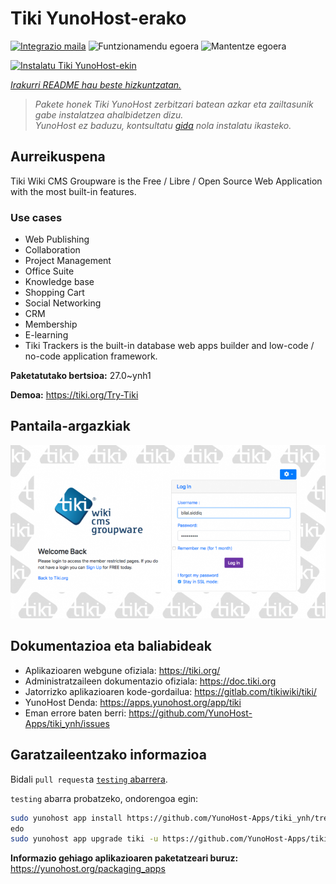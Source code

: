 <!--
Ohart ongi: README hau automatikoki sortu da <https://github.com/YunoHost/apps/tree/master/tools/readme_generator>ri esker
EZ editatu eskuz.
-->

# Tiki YunoHost-erako

[![Integrazio maila](https://dash.yunohost.org/integration/tiki.svg)](https://ci-apps.yunohost.org/ci/apps/tiki/) ![Funtzionamendu egoera](https://ci-apps.yunohost.org/ci/badges/tiki.status.svg) ![Mantentze egoera](https://ci-apps.yunohost.org/ci/badges/tiki.maintain.svg)

[![Instalatu Tiki YunoHost-ekin](https://install-app.yunohost.org/install-with-yunohost.svg)](https://install-app.yunohost.org/?app=tiki)

*[Irakurri README hau beste hizkuntzatan.](./ALL_README.md)*

> *Pakete honek Tiki YunoHost zerbitzari batean azkar eta zailtasunik gabe instalatzea ahalbidetzen dizu.*  
> *YunoHost ez baduzu, kontsultatu [gida](https://yunohost.org/install) nola instalatu ikasteko.*

## Aurreikuspena

Tiki Wiki CMS Groupware is the Free / Libre / Open Source Web Application with the most built-in features.

### Use cases

- Web Publishing
- Collaboration
- Project Management
- Office Suite
- Knowledge base
- Shopping Cart
- Social Networking
- CRM
- Membership
- E-learning
- Tiki Trackers is the built-in database web apps builder and low-code / no-code application framework.


**Paketatutako bertsioa:** 27.0~ynh1

**Demoa:** <https://tiki.org/Try-Tiki>

## Pantaila-argazkiak

![Tiki(r)en pantaila-argazkia](./doc/screenshots/Screenshot.png)

## Dokumentazioa eta baliabideak

- Aplikazioaren webgune ofiziala: <https://tiki.org/>
- Administratzaileen dokumentazio ofiziala: <https://doc.tiki.org>
- Jatorrizko aplikazioaren kode-gordailua: <https://gitlab.com/tikiwiki/tiki/>
- YunoHost Denda: <https://apps.yunohost.org/app/tiki>
- Eman errore baten berri: <https://github.com/YunoHost-Apps/tiki_ynh/issues>

## Garatzaileentzako informazioa

Bidali `pull request`a [`testing` abarrera](https://github.com/YunoHost-Apps/tiki_ynh/tree/testing).

`testing` abarra probatzeko, ondorengoa egin:

```bash
sudo yunohost app install https://github.com/YunoHost-Apps/tiki_ynh/tree/testing --debug
edo
sudo yunohost app upgrade tiki -u https://github.com/YunoHost-Apps/tiki_ynh/tree/testing --debug
```

**Informazio gehiago aplikazioaren paketatzeari buruz:** <https://yunohost.org/packaging_apps>
